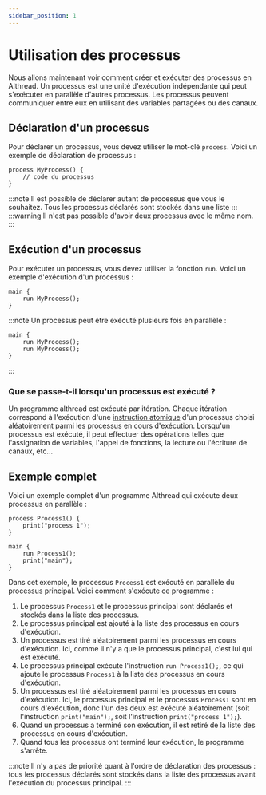 ```yaml
---
sidebar_position: 1
---
```



# Utilisation des processus

Nous allons maintenant voir comment créer et exécuter des processus en Althread. Un processus est une unité d'exécution indépendante qui peut s'exécuter en parallèle d'autres processus. Les processus peuvent communiquer entre eux en utilisant des variables partagées ou des canaux.

## Déclaration d'un processus

Pour déclarer un processus, vous devez utiliser le mot-clé `process`. Voici un exemple de déclaration de processus :

```
process MyProcess() {
    // code du processus
}
```

:::note
Il est possible de déclarer autant de processus que vous le souhaitez. Tous les processus déclarés sont stockés dans une liste
:::
:::warning
Il n'est pas possible d'avoir deux processus avec le même nom.
:::

## Exécution d'un processus

Pour exécuter un processus, vous devez utiliser la fonction `run`. Voici un exemple d'exécution d'un processus :

```
main {
    run MyProcess();
}
```

:::note
Un processus peut être exécuté plusieurs fois en parallèle :
```
main {
    run MyProcess();
    run MyProcess();
}
```
:::

### Que se passe-t-il lorsqu'un processus est exécuté ?

Un programme althread est exécuté par itération. Chaque itération correspond à l'exécution d'une [instruction atomique](/docs/guide/getting-started/syntaxe#expression-atomique) d'un processus choisi aléatoirement parmi les processus en cours d'exécution. Lorsqu'un processus est exécuté, il peut effectuer des opérations telles que l'assignation de variables, l'appel de fonctions, la lecture ou l'écriture de canaux, etc...

## Exemple complet

Voici un exemple complet d'un programme Althread qui exécute deux processus en parallèle :

```
process Process1() {
    print("process 1");
}

main {
    run Process1();
    print("main");
}
```

Dans cet exemple, le processus `Process1` est exécuté en parallèle du processus principal. Voici comment s'exécute ce programme :
1. Le processus `Process1` et le processus principal sont déclarés et stockés dans la liste des processus.
2. Le processus principal est ajouté à la liste des processus en cours d'exécution.
3. Un processus est tiré aléatoirement parmi les processus en cours d'exécution. Ici, comme il n'y a que le processus principal, c'est lui qui est exécuté.
4. Le processus principal exécute l'instruction `run Process1();`, ce qui ajoute le processus `Process1` à la liste des processus en cours d'exécution.
5. Un processus est tiré aléatoirement parmi les processus en cours d'exécution. Ici, le processus principal et le processus `Process1` sont en cours d'exécution, donc l'un des deux est exécuté aléatoirement (soit l'instruction `print("main");`, soit l'instruction `print("process 1");`).
6. Quand un processus a terminé son exécution, il est retiré de la liste des processus en cours d'exécution.
7. Quand tous les processus ont terminé leur exécution, le programme s'arrête.


:::note
Il n'y a pas de priorité quant à l'ordre de déclaration des processus : tous les processus déclarés sont stockés dans la liste des processus avant l'exécution du processus principal.
:::
